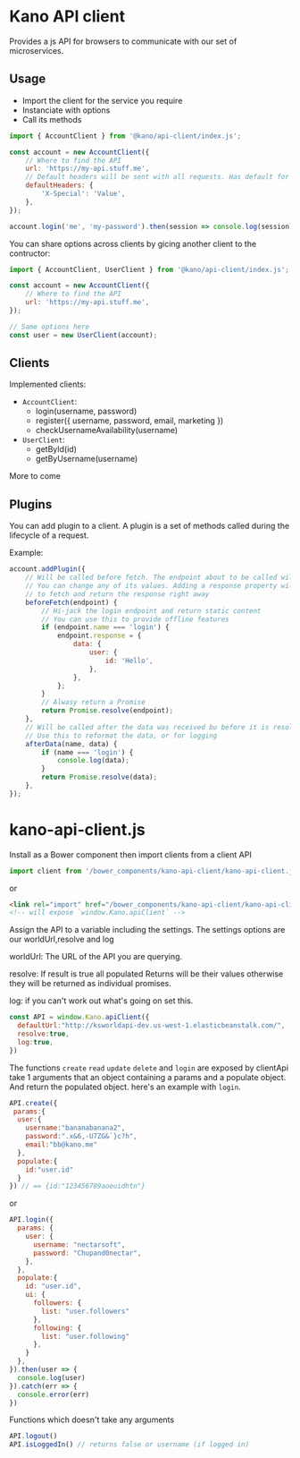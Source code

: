 # Kano API client

Provides a js API for browsers to communicate with our set of microservices.

## Usage

 - Import the client for the service you require
 - Instanciate with options
 - Call its methods
```js
import { AccountClient } from '@kano/api-client/index.js';

const account = new AccountClient({
    // Where to find the API
    url: 'https://my-api.stuff.me',
    // Default headers will be sent with all requests. Has default for json
    defaultHeaders: {
        'X-Special': 'Value',
    },
});

account.login('me', 'my-password').then(session => console.log(session));
```

You can share options across clients by gicing another client to the contructor:

```js
import { AccountClient, UserClient } from '@kano/api-client/index.js';

const account = new AccountClient({
    // Where to find the API
    url: 'https://my-api.stuff.me',
});

// Same options here
const user = new UserClient(account);

```

## Clients

Implemented clients:

 - `AccountClient`:
    - login(username, password)
    - register({ username, password, email, marketing })
    - checkUsernameAvailability(username)
 - `UserClient`:
    - getById(id)
    - getByUsername(username)

More to come

## Plugins

You can add plugin to a client. A plugin is a set of methods called during the lifecycle of
a request.

Example:

```js
account.addPlugin({
    // Will be called before fetch. The endpoint about to be called will be provided
    // You can change any of its values. Adding a response property will cancel the call
    // to fetch and return the response right away
    beforeFetch(endpoint) {
        // Hi-jack the login endpoint and return static content
        // You can use this to provide offline features
        if (endpoint.name === 'login') {
            endpoint.response = {
                data: {
                    user: {
                        id: 'Hello',
                    },
                },
            };
        }
        // Alwasy return a Promise
        return Promise.resolve(endpoint);
    },
    // Will be called after the data was received bu before it is resolved to the client user
    // Use this to reformat the data, or for logging
    afterData(name, data) {
        if (name === 'login') {
            console.log(data);
        }
        return Promise.resolve(data);
    },
});
```

# kano-api-client.js

Install as a Bower component then import clients from a client API
```js
import client from '/bower_components/kano-api-client/kano-api-client.js';
```
or
```html
<link rel="import" href="/bower_components/kano-api-client/kano-api-client.html">
<!-- will expose `window.Kano.apiClient` -->
```

Assign the API to a variable including the settings. The settings options are our worldUrl,resolve and log

worldUrl: The URL of the API you are querying.

resolve: If result is true all populated Returns will be their values otherwise they will be returned as individual promises.

log: if you can't work out what's going on set this.
```js
const API = window.Kano.apiClient({
  defaultUrl:"http://ksworldapi-dev.us-west-1.elasticbeanstalk.com/",
  resolve:true,
  log:true,
})
```

The functions `create` `read` `update` `delete` and `login` are exposed by clientApi take 1 arguments that an object containing a params and a populate object. And return the populated object. 
here's an example with `login`.


```js
API.create({
 params:{
  user:{ 
    username:"bananabanana2", 
    password:".x&6,-U7ZG&`}c?h",
    email:"bb@kano.me"
  },
  populate:{
    id:"user.id"
  }
}) // == {id:"123456789aoeuidhtn"}
```
or
```js
API.login({
  params: {
    user: {
      username: "nectarsoft",
      password: "Chupand0nectar",
    },
  },
  populate:{
    id: "user.id",
    ui: {
      followers: {
        list: "user.followers"
      },
      following: {
        list: "user.following"
      },
    }
  },
}).then(user => {
  console.log(user)  
}).catch(err => {
  console.error(err)
})
```
Functions which doesn't take any arguments
```js
API.logout()
API.isLoggedIn() // returns false or username (if logged in)
```
